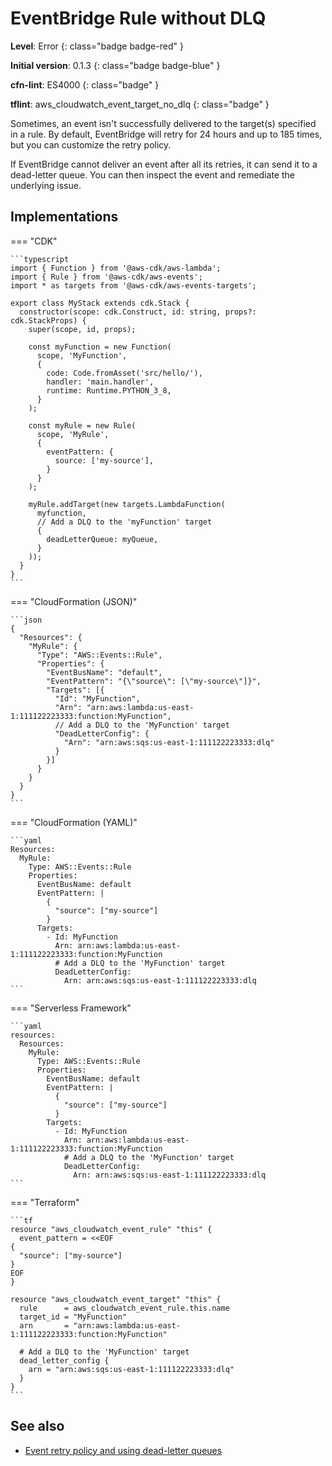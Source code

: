 # EventBridge Rule without DLQ

__Level__: Error
{: class="badge badge-red" }

__Initial version__: 0.1.3
{: class="badge badge-blue" }

__cfn-lint__: ES4000
{: class="badge" }

__tflint__: aws_cloudwatch_event_target_no_dlq
{: class="badge" }

Sometimes, an event isn't successfully delivered to the target(s) specified in a rule. By default, EventBridge will retry for 24 hours and up to 185 times, but you can customize the retry policy.

If EventBridge cannot deliver an event after all its retries, it can send it to a dead-letter queue. You can then inspect the event and remediate the underlying issue.

## Implementations

=== "CDK"

    ```typescript
    import { Function } from '@aws-cdk/aws-lambda';
    import { Rule } from '@aws-cdk/aws-events';
    import * as targets from '@aws-cdk/aws-events-targets';

    export class MyStack extends cdk.Stack {
      constructor(scope: cdk.Construct, id: string, props?: cdk.StackProps) {
        super(scope, id, props);

        const myFunction = new Function(
          scope, 'MyFunction',
          {
            code: Code.fromAsset('src/hello/'),
            handler: 'main.handler',
            runtime: Runtime.PYTHON_3_8,
          }
        );

        const myRule = new Rule(
          scope, 'MyRule',
          {
            eventPattern: {
              source: ['my-source'],
            }
          }
        );

        myRule.addTarget(new targets.LambdaFunction(
          myfunction,
          // Add a DLQ to the 'myFunction' target
          {
            deadLetterQueue: myQueue,
          }
        ));
      }
    }
    ```

=== "CloudFormation (JSON)"

    ```json
    {
      "Resources": {
        "MyRule": {
          "Type": "AWS::Events::Rule",
          "Properties": {
            "EventBusName": "default",
            "EventPattern": "{\"source\": [\"my-source\"]}",
            "Targets": [{
              "Id": "MyFunction",
              "Arn": "arn:aws:lambda:us-east-1:111122223333:function:MyFunction",
              // Add a DLQ to the 'MyFunction' target
              "DeadLetterConfig": {
                "Arn": "arn:aws:sqs:us-east-1:111122223333:dlq"
              }
            }]
          }
        }
      }
    }
    ```

=== "CloudFormation (YAML)"

    ```yaml
    Resources:
      MyRule:
        Type: AWS::Events::Rule
        Properties:
          EventBusName: default
          EventPattern: |
            {
              "source": ["my-source"]
            }
          Targets:
            - Id: MyFunction
              Arn: arn:aws:lambda:us-east-1:111122223333:function:MyFunction
              # Add a DLQ to the 'MyFunction' target
              DeadLetterConfig:
                Arn: arn:aws:sqs:us-east-1:111122223333:dlq
    ```

=== "Serverless Framework"

    ```yaml
    resources:
      Resources:
        MyRule:
          Type: AWS::Events::Rule
          Properties:
            EventBusName: default
            EventPattern: |
              {
                "source": ["my-source"]
              }
            Targets:
              - Id: MyFunction
                Arn: arn:aws:lambda:us-east-1:111122223333:function:MyFunction
                # Add a DLQ to the 'MyFunction' target
                DeadLetterConfig:
                  Arn: arn:aws:sqs:us-east-1:111122223333:dlq
    ```

=== "Terraform"

    ```tf
    resource "aws_cloudwatch_event_rule" "this" {
      event_pattern = <<EOF
    {
      "source": ["my-source"]
    }
    EOF
    }

    resource "aws_cloudwatch_event_target" "this" {
      rule      = aws_cloudwatch_event_rule.this.name
      target_id = "MyFunction"
      arn       = "arn:aws:lambda:us-east-1:111122223333:function:MyFunction"

      # Add a DLQ to the 'MyFunction' target
      dead_letter_config {
        arn = "arn:aws:sqs:us-east-1:111122223333:dlq"
      }
    }
    ```

## See also

* [Event retry policy and using dead-letter queues](https://docs.aws.amazon.com/eventbridge/latest/userguide/eb-rule-dlq.html)